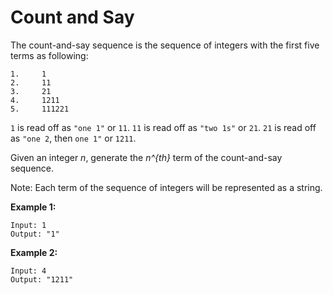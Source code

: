 # Count and Say

The count-and-say sequence is the sequence of integers with the first five terms as following:

```
1.     1
2.     11
3.     21
4.     1211
5.     111221
```

`1` is read off as `"one 1"` or `11`.
`11` is read off as `"two 1s"` or `21`.
`21` is read off as `"one 2`, then `one 1"` or `1211`.

Given an integer _n_, generate the _n^{th}_ term of the count-and-say sequence.

Note: Each term of the sequence of integers will be represented as a string.

__Example 1:__

```
Input: 1
Output: "1"
```

__Example 2:__

```
Input: 4
Output: "1211"

```
